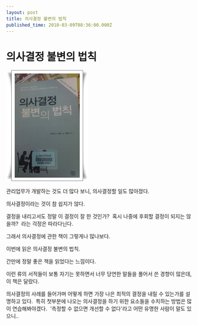 ```yaml
---
layout: post
title: 의사결정 불변의 법칙
published_time: 2010-03-09T08:36:00.000Z
---
```


# 의사결정 불변의 법칙


![](../pds/201003/09/80/a0109780_4b9587eacaafc.jpg)

관리업무가 개발하는 것도 더 많다 보니, 의사결정할 일도 많아졌다.

의사결정이라는 것이 참 쉽지가 않다.

결정을 내리고서도 정말 이 결정이 잘 한 것인가?  혹시 나중에 후회할 결정이 되지는 않을까?  라는 걱정은 따라다닌다.

그래서 의사결정에 관한 책이 그렇게나 많나보다.

이번에 읽은 의사결정 불변의 법칙.

간만에 정말 좋은 책을 읽었다는 느낌이다.

이런 류의 서적들이 보통 자기는 못하면서 너무 당연한 말들을 풀어서 쓴 경향이 많은데, 이 책은 달랐다.

의사결정의 사례를 들어가며 어떻게 하면 가장 나은 최적의 결정을 내릴 수 있는가를 설명하고 있다.  특히 첫부분에 나오는 의사결정을 하기 위한 요소들을 수치하는 방법은 많이 연습해봐야겠다.  '측정할 수 없으면 개선할 수 없다'라고 어떤 유명한 사람이 말도 있으니..

